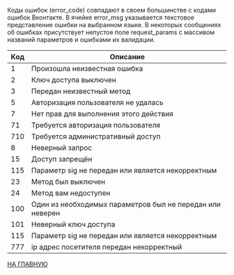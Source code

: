 Коды ошибок (error_code) совпадают в своем большинстве с кодами ошибок Вконтакте. 
В ячейке error_msg указывается текстовое представление ошибки на выбранном языке. В некоторых сообщениях об ошибках присутствует непустое поле request_params с массивом названий параметров и ошибками их валидации.

| Код | Описание |
|----|----|
| 1   | Произошла неизвестная ошибка |
| 2   | Ключ доступа выключен | 
| 3   | Передан неизвестный метод | 
| 5   | Авторизация пользователя не удалась | 
| 7   | Нет прав для выполнения этого действия | 
| 71  | Требуется авторизация пользователя | 
| 710 | Требуется административный доступ | 
| 8   | Неверный запрос | 
| 15  | Доступ запрещён | 
| 115 | Параметр sig не передан или является некорректным | 
| 23  | Метод был выключен | 
| 24  | Метод вам недоступен | 
| 100 | Один из необходимых параметров был не передан или неверен | 
| 101 | Неверный ключ доступа | 
| 115 | Параметр sig не передан или является некорректным | 
| 777 | ip адрес посетителя передан некорректный | 

[НА ГЛАВНУЮ](/README.md)